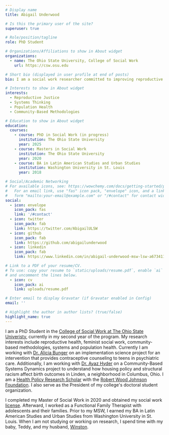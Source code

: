 ```yaml
---
# Display name
title: Abigail Underwood

# Is this the primary user of the site?
superuser: true

# Role/position/tagline
role: PhD Student

# Organizations/Affiliations to show in About widget
organizations:
  - name: The Ohio State University, College of Social Work 
    url: https://csw.osu.edu

# Short bio (displayed in user profile at end of posts)
bio: I am a social work researcher committed to improving reproductive health and family wellbeing through policy, community-based methodologies and systems thinking. 

# Interests to show in About widget
interests:
  - Reproductive Justice
  - Systems Thinking
  - Population Health
  - Community-Based Methodologies 

# Education to show in About widget
education:
  courses:
    - course: PhD in Social Work (in progress)
      institution: The Ohio State University 
      year: 2025
    - course: Masters in Social Work 
      institution: The Ohio State University 
      year: 2020
    - course: BA in Latin American Studies and Urban Studies
      institution: Washington University in St. Louis
      year: 2018

# Social/Academic Networking
# For available icons, see: https://wowchemy.com/docs/getting-started/page-builder/#icons
#   For an email link, use "fas" icon pack, "envelope" icon, and a link in the
#   form "mailto:your-email@example.com" or "/#contact" for contact widget.
social:
  - icon: envelope
    icon_pack: fas
    link: '/#contact'
  - icon: twitter
    icon_pack: fab
    link: https://twitter.com/AbigailULSW
  - icon: github
    icon_pack: fab
    link: https://github.com/abigailunderwood
  - icon: linkedin
    icon_pack: fab
    link: https://www.linkedin.com/in/abigail-underwood-msw-lsw-a67341187/

# Link to a PDF of your resume/CV.
# To use: copy your resume to `static/uploads/resume.pdf`, enable `ai` icons in `params.toml`,
# and uncomment the lines below.
  - icon: cv
    icon_pack: ai
    link: uploads/resume.pdf

# Enter email to display Gravatar (if Gravatar enabled in Config)
email: ''

# Highlight the author in author lists? (true/false)
highlight_name: true
---
```


I am a PhD Student in the [College of Social Work at The Ohio State Univeristy](https://csw.osu.edu/), currently in my second year of the program. My research interests include reproductive health, feminist social work, community-based methodologies, systems and population health. Currently I am working with [Dr. Alicia Bunger](https://csw.osu.edu/about/faculty-staff/faculty-directory/bunger-alicia-ph-d/) on an implementation science project for an intervention that provides contraceptive counseling to teens in psychiatric care.  Additionally, I am working with [Dr. Ayaz Hyder](https://cph.osu.edu/people/ahyder) on a Community-Based Systems Dynamics project to understand how housing policy and structural racism affect birth outcomes in Linden, a neighborhood in Columbus, Ohio. I am a [Health Policy Research Scholar](https://healthpolicyresearch-scholars.org/) with the [Robert Wood Johnson Foundation](www.rwjf.org). I also serve as the President of my college's doctoral student organization. 

I completed my Master of Social Work in 2020 and obtained my social work [license](https://elicense.ohio.gov/oh_verifylicensedetails?pid=a0Rt00000025o0mEAA).  Afterward, I worked as a Functional Family Therapist with adolescents and their families.  Prior to my MSW, I earned my BA in Latin American Studies and Urban Studies from Washington University in St. Louis.  When I am not studying or working on research, I spend time with my baby, Teddy, and my husband, [Winston](https://winstonunderwood.com/). 

